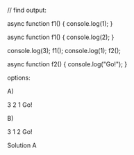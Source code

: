 // find output:

async function f1() {
  console.log(1);
}

async function f1() {
  console.log(2);
}

console.log(3);
f1();
console.log(1);
f2();

async function f2() {
  console.log("Go!");
}


options:

A)

3
2
1
Go!

B)

3
1
2
Go!

Solution
A

